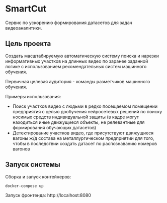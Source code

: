 # SmartCut
Сервис по ускорению формирования датасетов для задач видеоаналитики.

## Цель проекта

Создать масштабируемую автоматическую систему поиска и нарезки информативных участков на длинных видео по заранее заданной логике с использованием рекомендательных систем машинного обучения.

Первичная целевая аудитория - команды разметчиков машинного обучения.

Примеры использования:
- Поиск участков видео с людьми в редко посещаемом помещении предприятия с целью дообучения нейросетевых решений по поиску носимых средств индивидуальной защиты (в кадре могут находиться иные движущиеся объекты, не релевантные для формирования обучающих датасетов)
- Детектирование участков видео, где присутствуют движущиеся вагоны ж/д состава на металлургическом предприятии для того, чтобы в последствии создать датасет по распознаванию номеров вагонов

## Запуск системы

Сборка и запуск контейнеров:

```
docker-compose up
```

Запуск фронтенда: http://localhost:8080
